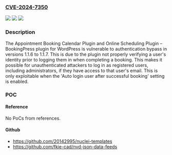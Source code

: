 ### [CVE-2024-7350](https://cve.mitre.org/cgi-bin/cvename.cgi?name=CVE-2024-7350)
![](https://img.shields.io/static/v1?label=Product&message=Appointment%20Booking%20Calendar%20Plugin%20and%20Scheduling%20Plugin%20%E2%80%93%20BookingPress&color=blue)
![](https://img.shields.io/static/v1?label=Version&message=1.1.6%3C%3D%201.1.7%20&color=brighgreen)
![](https://img.shields.io/static/v1?label=Vulnerability&message=CWE-288%20Authentication%20Bypass%20Using%20an%20Alternate%20Path%20or%20Channel&color=brighgreen)

### Description

The Appointment Booking Calendar Plugin and Online Scheduling Plugin – BookingPress plugin for WordPress is vulnerable to authentication bypass in versions 1.1.6 to 1.1.7. This is due to the plugin not properly verifying a user's identity prior to logging them in when completing a booking. This makes it possible for unauthenticated attackers to log in as registered users, including administrators, if they have access to that user's email.  This is only exploitable when the 'Auto login user after successful booking' setting is enabled.

### POC

#### Reference
No PoCs from references.

#### Github
- https://github.com/20142995/nuclei-templates
- https://github.com/fkie-cad/nvd-json-data-feeds

